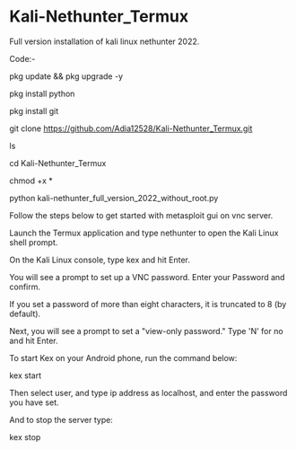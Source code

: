 # Kali-Nethunter_Termux
Full version installation of kali linux nethunter 2022.

Code:-

pkg update && pkg upgrade -y

pkg install python

pkg install git

git clone https://github.com/Adia12528/Kali-Nethunter_Termux.git

ls

cd Kali-Nethunter_Termux

chmod +x *

python kali-nethunter_full_version_2022_without_root.py

Follow the steps below to get started with metasploit gui on vnc server.

Launch the Termux application and type nethunter to open the Kali Linux shell prompt.

On the Kali Linux console, type kex and hit Enter.

You will see a prompt to set up a VNC password. Enter your Password and confirm.

If you set a password of more than eight characters, it is truncated to 8 (by default).

Next, you will see a prompt to set a "view-only password." Type 'N' for no and hit Enter.

To start Kex on your Android phone, run the command below:

kex start

Then select user, and type ip address as localhost, and enter the password you have set.

And to stop the server type:

kex stop
